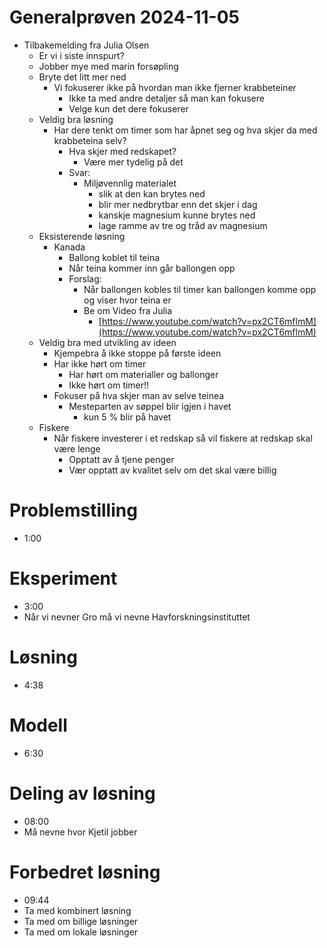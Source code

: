 # Generalprøven 2024-11-05

* Tilbakemelding fra Julia Olsen
	* Er vi i siste innspurt?
	* Jobber mye med marin forsøpling
	* Bryte det litt mer ned
		* Vi fokuserer ikke på hvordan man ikke fjerner krabbeteiner
			* Ikke ta med andre detaljer så man kan fokusere
			* Velge kun det dere fokuserer
	* Veldig bra løsning
		* Har dere tenkt om timer som har åpnet seg og hva skjer da med krabbeteina selv?
			* Hva skjer med redskapet?
				* Være mer tydelig på det
			* Svar:
				* Miljøvennlig materialet
					* slik at den kan brytes ned
					* blir mer nedbrytbar enn det skjer i dag
					* kanskje magnesium kunne brytes ned
					* lage ramme av tre og tråd av magnesium
	* Eksisterende løsning
		* Kanada
			* Ballong koblet til teina
			* Når teina kommer inn går ballongen opp
			* Forslag:
				* Når ballongen kobles til timer kan ballongen komme opp og viser hvor teina er
				* Be om Video fra Julia
					* [https://www.youtube.com/watch?v=px2CT6mflmM](https://www.youtube.com/watch?v=px2CT6mflmM)
	* Veldig bra med utvikling av ideen
		* Kjempebra å ikke stoppe på første ideen
		* Har ikke hørt om timer
			* Har hørt om materialler og ballonger
			* Ikke hørt om timer!!
		* Fokuser på hva skjer man av selve teinea
			* Mesteparten av søppel blir igjen i havet
				* kun 5 % blir på havet
	* Fiskere
		* Når fiskere investerer i et redskap så vil fiskere at redskap skal være lenge
			* Opptatt av å tjene penger
			* Vær opptatt av kvalitet selv om det skal være billig

# Problemstilling

* 1:00

# Eksperiment

* 3:00
* Når vi nevner Gro må vi nevne Havforskningsinstituttet

# Løsning

* 4:38

# Modell

* 6:30

# Deling av løsning

* 08:00
* Må nevne hvor Kjetil jobber

# Forbedret løsning

* 09:44
* Ta med kombinert løsning
* Ta med om billige løsninger
* Ta med om lokale løsninger
